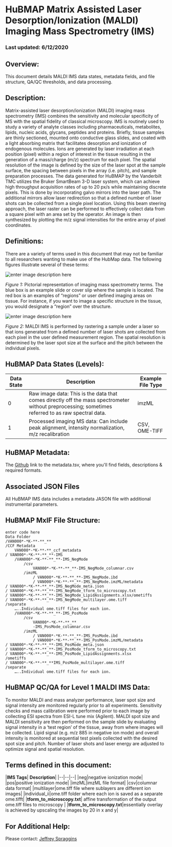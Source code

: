 # HuBMAP Matrix Assisted Laser Desorption/Ionization (MALDI) Imaging Mass Spectrometry (IMS)

### **Last updated:** 6/12/2020

## **Overview:** 
This document details MALDI IMS data states, metadata fields, and file structure, QA/QC thresholds, and data processing.

## **Description:** 
Matrix-assisted laser desorption/ionization (MALDI) imaging mass spectrometry (IMS) combines the sensitivity and molecular specificity of MS with the spatial fidelity of classical microscopy. IMS is routinely used to study a variety of analyte classes including pharmaceuticals, metabolites, lipids, nucleic acids, glycans, peptides and proteins. Briefly, tissue samples are thinly sectioned, mounted onto conductive glass slides, and coated with a light absorbing matrix that facilitates desorption and ionization of endogenous molecules. Ions are generated by laser irradiation at each position (pixel) within a region of interest in the tissue resulting in the generation of a mass/charge (m/z) spectrum for each pixel. The spatial resolution of the image is defined by the size of the laser spot at the sample surface, the spacing between pixels in the array (i.e. pitch), and sample preparation processes. The data generated for HuBMAP by the Vanderbilt TMC utilizes the Bruker SmartBeam 3-D laser system, which can achieve high throughput acquisition rates of up to 20 px/s while maintaining discrete pixels. This is done by incorporating galvo mirrors into the laser path. The additional mirrors allow laser redirection so that a defined number of laser shots can be collected from a single pixel location. Using this beam steering approach, the laser raster can be performed to effectively collect data from a square pixel with an area set by the operator.  An image is then synthesized by plotting the m/z signal intensities for the entire array of pixel coordinates.

## **Definitions:** 
There are a variety of terms used in this document that may not be familiar to all researchers wanting to make use of the HubMap data. The following figures illustrate several of these terms:

![enter image description here](https://lh4.googleusercontent.com/oLN0warqvtQ4gsrQ-VO4taliTT9NDPRmVtNzIGTer_52ORlqwV43YKsOkSqkoTw9a8qPhFuoH5hevvW0pwsHXjzImqDjskNcYKa3pvGBWsZ9tNT0LqXKARfTfZy_twpvRXyQCf5k)

*Figure 1:* Pictorial representation of imaging mass spectrometry terms. The blue box is an example slide or cover slip where the sample is located. The red box is an examples of “regions” or user defined imaging areas on tissue. For instance, if you want to image a specific structure in the tissue, you would designate a “region” over the structure.

  
  
![enter image description here](https://lh6.googleusercontent.com/FkOm_l8oYJo0eNYpH9kw86ECE7r3LC6TAFQT7RmS983f0OOSmRpdTTw986igzZZ4sTinEZEUhZJrjrcgPQpX70ZJS7OJsCDIH4y3dvNAZlkG4-32U5ItT34v9jzl7HA-Hijevh24)

*Figure 2:* MALDI IMS is performed by rastering a sample under a laser so that ions generated from a defined number of laser shots are collected from each pixel in the user defined measurement region. The spatial resolution is determined by the laser spot size at the surface and the pitch between the individual pixels.


## **HuBMAP  Data States (Levels):**
|**Data State** |  **Description**| **Example File Type** | 
|--|--|--|
|  0 | Raw image data: This is the data that comes directly off the mass spectrometer without preprocessing; sometimes referred to as raw spectral data.| imzML
| 1 |  Processed imaging MS data: Can include peak alignment, intensity normalization, m/z recalibration |  CSV, OME-TIFF

## **HuBMAP Metadata:** 

The [Github](https://github.com/hubmapconsortium/ingest-validation-tools/tree/master/docs/maldiims) link to the metadata.tsv, where you'll find fields, descriptions & required  formats. 

## **Associated JSON Files**
All HuBMAP IMS data includes a metadata JASON file with additional instrumental parameters.


## **HuBMAP MxIF File Structure:**

    enter code here
    Data Folder
    /VAN000*-*K-**-**_**
	/CCF Metadata
		VAN000*-*K-**-**_ccf_metadata
	/ VAN000*-*K-**-**_**-IMS
		/VAN000*-*K-**-**_**-IMS_NegMode
			/csv
				VAN000*-*K-**-**_**-IMS_NegMode_columnar.csv
			/imzML
				/ VAN000*-*K-**-**_**-IMS_NegMode.ibd
				/ VAN000*-*K-**-**_**-IMS_NegMode.imzML/metadata
	/ VAN000*-*K-**-**_**-IMS_NegMode_meta.json
	/ VAN000*-*K-**-**_**-IMS_NegMode_tform_to_microscopy.txt
	/ VAN000*-*K-**-**_**-IMS_NegMode_LipidAssignments.xlsx/ometiffs
	/ VAN000*-*K-**-**_**-IMS_NegMode_multilayer.ome.tiff
	/separate
		…..Individual ome.tiff files for each ion.
		/VAN000*-*K-**-**_**-IMS_PosMode
			/csv
				VAN000*-*K-**-**_**
				-IMS_PosMode_columnar.csv
			/imzML
				/ VAN000*-*K-**-**_**-IMS_PosMode.ibd
				/ VAN000*-*K-**-**_**-IMS_PosMode.imzML/metadata
	/ VAN000*-*K-**-**_**-IMS_PosMode_meta.json
	/ VAN000*-*K-**-**_**-IMS_PosMode_tform_to_microscopy.txt
	/ VAN000*-*K-**-**_**-IMS_PosMode_LipidAssignments.xlsx
	/ometiffs
	/ VAN000*-*K-**-**_**IMS_PosMode_multilayer.ome.tiff
	/separate
		…..Individual ome.tiff files for each ion.


## **HuBMAP QC/QA for Level 1 MALDI IMS Data:**  
To monitor MALDI and mass analyzer performance, laser spot size and signal intensity are monitored regularly prior to all experiments. Sensitivity checks and mass calibration were performed prior to each image by collecting ESI spectra from ESI-L tune mix (Agilent). MALDI spot size and MALDI sensitivity are then performed on the sample slide by evaluating signal intensity in a ‘test region’ of the tissue, away from where images will be collected. Lipid signal (e.g. m/z 885 in negative ion mode) and overall intensity is monitored at sequential test pixels collected with the desired spot size and pitch. Number of laser shots and laser energy are adjusted to optimize signal and spatial resolution.

## **Terms defined in this document:** 

|**IMS Tags**|  **Description**|
|--|--|--|
|neg|negative ionization mode|
|pos|positive ionization mode|
|imzML|imzML file format|
|csv|columnar data format|
|multilayer|ome.tiff file where sublayers are different ion images|
|individual_ii|ome.tiff folder where each ion is saved as a separate ome.tifft|
|**tform_to_microscopy.txt**| affine transformation of the output ome.tiff files to microscopy |
|**tform_to_microscopy.txt**|essentially overlay is achieved by upscaling the images by 20 in x and y|


## **For Additional Help:**
Please contact: [Jeffrey Spraggins](mailto:jeff.spraggins@Vanderbilt.Edu) 

